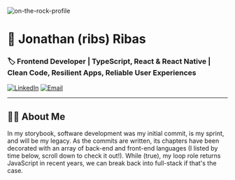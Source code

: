 ![on-the-rock-profile](https://github.com/user-attachments/assets/deb3fdf3-9e05-4022-a63e-1e8df0c20341)
# 👋 Jonathan (ribs) Ribas

### 🏷️ Frontend Developer | TypeScript, React & React Native | Clean Code, Resilient Apps, Reliable User Experiences

[![LinkedIn](https://img.shields.io/badge/LinkedIn-0077B5?style=for-the-badge&logo=linkedin&logoColor=white)](https://www.linkedin.com/in/ribas89/)
[![Email](https://img.shields.io/badge/Email-D14836?style=for-the-badge&logo=gmail&logoColor=white)](mailto:ribas89@proton.me) 

---

## 🧑‍💻 **About Me**
In my storybook, software development was my initial commit, is my sprint, and will be my legacy. As the commits are written, its chapters have been decorated with an array of back-end and front-end languages (I listed by time below, scroll down to check it out!). While (true), my loop role returns JavaScript in recent years, we can break back into full-stack if that's the case.
